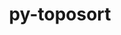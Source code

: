 ---
title: "py-toposort"
layout: cache
categories: [package, develop]
meta: {"versions": ["1.6"], "compilers": ["gcc@=7.3.1"], "oss": ["amzn2"], "platforms": ["linux"], "targets": ["aarch64", "neoverse_n1", "x86_64_v3"], "stacks": ["aws-isc", "aws-isc-aarch64", "root"], "num_specs": 21, "num_specs_by_stack": {"root": 21, "aws-isc-aarch64": 14, "aws-isc": 7}}
spec_details: [{"hash": "2beujuzmybxyisrhqo5vdlfkp4qp72ix", "compiler": "gcc@=7.3.1", "versions": ["1.6"], "os": "amzn2", "platform": "linux", "target": "aarch64", "variants": ["build_system=python_pip"], "stacks": ["root", "aws-isc-aarch64"], "size": "-", "tarball": "https://binaries.spack.io/develop/build_cache/linux-amzn2-aarch64/gcc-7.3.1/py-toposort-1.6/linux-amzn2-aarch64-gcc-7.3.1-py-toposort-1.6-2beujuzmybxyisrhqo5vdlfkp4qp72ix.spack"}, {"hash": "auhfoofqr324r37kt6n4kh6vfzj7rqma", "compiler": "gcc@=7.3.1", "versions": ["1.6"], "os": "amzn2", "platform": "linux", "target": "aarch64", "variants": ["build_system=python_pip"], "stacks": ["root", "aws-isc-aarch64"], "size": "-", "tarball": "https://binaries.spack.io/develop/build_cache/linux-amzn2-aarch64/gcc-7.3.1/py-toposort-1.6/linux-amzn2-aarch64-gcc-7.3.1-py-toposort-1.6-auhfoofqr324r37kt6n4kh6vfzj7rqma.spack"}, {"hash": "nabeoxqiy5paqjrl2xtimpy6r6rbddcn", "compiler": "gcc@=7.3.1", "versions": ["1.6"], "os": "amzn2", "platform": "linux", "target": "aarch64", "variants": ["build_system=python_pip"], "stacks": ["root", "aws-isc-aarch64"], "size": "-", "tarball": "https://binaries.spack.io/develop/build_cache/linux-amzn2-aarch64/gcc-7.3.1/py-toposort-1.6/linux-amzn2-aarch64-gcc-7.3.1-py-toposort-1.6-nabeoxqiy5paqjrl2xtimpy6r6rbddcn.spack"}, {"hash": "q3vfhgt34rh3g3v247zwmhnffx67w7me", "compiler": "gcc@=7.3.1", "versions": ["1.6"], "os": "amzn2", "platform": "linux", "target": "aarch64", "variants": ["build_system=python_pip"], "stacks": ["root", "aws-isc-aarch64"], "size": "-", "tarball": "https://binaries.spack.io/develop/build_cache/linux-amzn2-aarch64/gcc-7.3.1/py-toposort-1.6/linux-amzn2-aarch64-gcc-7.3.1-py-toposort-1.6-q3vfhgt34rh3g3v247zwmhnffx67w7me.spack"}, {"hash": "ii5ru74jbu64ronquhr43inkyb2w5xtz", "compiler": "gcc@=7.3.1", "versions": ["1.6"], "os": "amzn2", "platform": "linux", "target": "aarch64", "variants": ["build_system=python_pip"], "stacks": ["root", "aws-isc-aarch64"], "size": "-", "tarball": "https://binaries.spack.io/develop/build_cache/linux-amzn2-aarch64/gcc-7.3.1/py-toposort-1.6/linux-amzn2-aarch64-gcc-7.3.1-py-toposort-1.6-ii5ru74jbu64ronquhr43inkyb2w5xtz.spack"}, {"hash": "xygyw3ge5xrj36o47siylz63hp6slr7m", "compiler": "gcc@=7.3.1", "versions": ["1.6"], "os": "amzn2", "platform": "linux", "target": "aarch64", "variants": ["build_system=python_pip"], "stacks": ["root", "aws-isc-aarch64"], "size": "-", "tarball": "https://binaries.spack.io/develop/build_cache/linux-amzn2-aarch64/gcc-7.3.1/py-toposort-1.6/linux-amzn2-aarch64-gcc-7.3.1-py-toposort-1.6-xygyw3ge5xrj36o47siylz63hp6slr7m.spack"}, {"hash": "icknnd4s5ld7e2kos7ey5bb33lex457w", "compiler": "gcc@=7.3.1", "versions": ["1.6"], "os": "amzn2", "platform": "linux", "target": "aarch64", "variants": ["build_system=python_pip"], "stacks": ["root", "aws-isc-aarch64"], "size": "-", "tarball": "https://binaries.spack.io/develop/build_cache/linux-amzn2-aarch64/gcc-7.3.1/py-toposort-1.6/linux-amzn2-aarch64-gcc-7.3.1-py-toposort-1.6-icknnd4s5ld7e2kos7ey5bb33lex457w.spack"}, {"hash": "lynpkrvbrgz3ilyxaorl2xs4calkxjck", "compiler": "gcc@=7.3.1", "versions": ["1.6"], "os": "amzn2", "platform": "linux", "target": "neoverse_n1", "variants": ["build_system=python_pip"], "stacks": ["root", "aws-isc-aarch64"], "size": "-", "tarball": "https://binaries.spack.io/develop/build_cache/linux-amzn2-neoverse_n1/gcc-7.3.1/py-toposort-1.6/linux-amzn2-neoverse_n1-gcc-7.3.1-py-toposort-1.6-lynpkrvbrgz3ilyxaorl2xs4calkxjck.spack"}, {"hash": "2zpjpvebusb7tiue4gs6c76gwbur5j42", "compiler": "gcc@=7.3.1", "versions": ["1.6"], "os": "amzn2", "platform": "linux", "target": "neoverse_n1", "variants": ["build_system=python_pip"], "stacks": ["root", "aws-isc-aarch64"], "size": "-", "tarball": "https://binaries.spack.io/develop/build_cache/linux-amzn2-neoverse_n1/gcc-7.3.1/py-toposort-1.6/linux-amzn2-neoverse_n1-gcc-7.3.1-py-toposort-1.6-2zpjpvebusb7tiue4gs6c76gwbur5j42.spack"}, {"hash": "o3yfjzauk56hiexkstp275zpmgi3j7wd", "compiler": "gcc@=7.3.1", "versions": ["1.6"], "os": "amzn2", "platform": "linux", "target": "neoverse_n1", "variants": ["build_system=python_pip"], "stacks": ["root", "aws-isc-aarch64"], "size": "-", "tarball": "https://binaries.spack.io/develop/build_cache/linux-amzn2-neoverse_n1/gcc-7.3.1/py-toposort-1.6/linux-amzn2-neoverse_n1-gcc-7.3.1-py-toposort-1.6-o3yfjzauk56hiexkstp275zpmgi3j7wd.spack"}, {"hash": "kiewrdudnlfyrqcyiraisjlueqo3t4sd", "compiler": "gcc@=7.3.1", "versions": ["1.6"], "os": "amzn2", "platform": "linux", "target": "neoverse_n1", "variants": ["build_system=python_pip"], "stacks": ["root", "aws-isc-aarch64"], "size": "-", "tarball": "https://binaries.spack.io/develop/build_cache/linux-amzn2-neoverse_n1/gcc-7.3.1/py-toposort-1.6/linux-amzn2-neoverse_n1-gcc-7.3.1-py-toposort-1.6-kiewrdudnlfyrqcyiraisjlueqo3t4sd.spack"}, {"hash": "5wocmpnt55ffqcprdrxtafqlv3eczls6", "compiler": "gcc@=7.3.1", "versions": ["1.6"], "os": "amzn2", "platform": "linux", "target": "neoverse_n1", "variants": ["build_system=python_pip"], "stacks": ["root", "aws-isc-aarch64"], "size": "-", "tarball": "https://binaries.spack.io/develop/build_cache/linux-amzn2-neoverse_n1/gcc-7.3.1/py-toposort-1.6/linux-amzn2-neoverse_n1-gcc-7.3.1-py-toposort-1.6-5wocmpnt55ffqcprdrxtafqlv3eczls6.spack"}, {"hash": "waqylky2jhtlq22kvpc5etbprt6vrznr", "compiler": "gcc@=7.3.1", "versions": ["1.6"], "os": "amzn2", "platform": "linux", "target": "neoverse_n1", "variants": ["build_system=python_pip"], "stacks": ["root", "aws-isc-aarch64"], "size": "-", "tarball": "https://binaries.spack.io/develop/build_cache/linux-amzn2-neoverse_n1/gcc-7.3.1/py-toposort-1.6/linux-amzn2-neoverse_n1-gcc-7.3.1-py-toposort-1.6-waqylky2jhtlq22kvpc5etbprt6vrznr.spack"}, {"hash": "gjbyz2amxmpvvrddku3hukk3zxskrttu", "compiler": "gcc@=7.3.1", "versions": ["1.6"], "os": "amzn2", "platform": "linux", "target": "neoverse_n1", "variants": ["build_system=python_pip"], "stacks": ["root", "aws-isc-aarch64"], "size": "-", "tarball": "https://binaries.spack.io/develop/build_cache/linux-amzn2-neoverse_n1/gcc-7.3.1/py-toposort-1.6/linux-amzn2-neoverse_n1-gcc-7.3.1-py-toposort-1.6-gjbyz2amxmpvvrddku3hukk3zxskrttu.spack"}, {"hash": "6sijagsm3fme5p4j7ru2oruhuu4dsa25", "compiler": "gcc@=7.3.1", "versions": ["1.6"], "os": "amzn2", "platform": "linux", "target": "x86_64_v3", "variants": ["build_system=python_pip"], "stacks": ["root", "aws-isc"], "size": "-", "tarball": "https://binaries.spack.io/develop/build_cache/linux-amzn2-x86_64_v3/gcc-7.3.1/py-toposort-1.6/linux-amzn2-x86_64_v3-gcc-7.3.1-py-toposort-1.6-6sijagsm3fme5p4j7ru2oruhuu4dsa25.spack"}, {"hash": "3btpshtaohbz6vcvhyl3bvcrtoj3ogzs", "compiler": "gcc@=7.3.1", "versions": ["1.6"], "os": "amzn2", "platform": "linux", "target": "x86_64_v3", "variants": ["build_system=python_pip"], "stacks": ["root", "aws-isc"], "size": "-", "tarball": "https://binaries.spack.io/develop/build_cache/linux-amzn2-x86_64_v3/gcc-7.3.1/py-toposort-1.6/linux-amzn2-x86_64_v3-gcc-7.3.1-py-toposort-1.6-3btpshtaohbz6vcvhyl3bvcrtoj3ogzs.spack"}, {"hash": "g3dzou7yi4d26662gvnl2af64j2ai3kx", "compiler": "gcc@=7.3.1", "versions": ["1.6"], "os": "amzn2", "platform": "linux", "target": "x86_64_v3", "variants": ["build_system=python_pip"], "stacks": ["root", "aws-isc"], "size": "-", "tarball": "https://binaries.spack.io/develop/build_cache/linux-amzn2-x86_64_v3/gcc-7.3.1/py-toposort-1.6/linux-amzn2-x86_64_v3-gcc-7.3.1-py-toposort-1.6-g3dzou7yi4d26662gvnl2af64j2ai3kx.spack"}, {"hash": "iftno7fmykdszwqkhzv3krseygzbpqpw", "compiler": "gcc@=7.3.1", "versions": ["1.6"], "os": "amzn2", "platform": "linux", "target": "x86_64_v3", "variants": ["build_system=python_pip"], "stacks": ["root", "aws-isc"], "size": "-", "tarball": "https://binaries.spack.io/develop/build_cache/linux-amzn2-x86_64_v3/gcc-7.3.1/py-toposort-1.6/linux-amzn2-x86_64_v3-gcc-7.3.1-py-toposort-1.6-iftno7fmykdszwqkhzv3krseygzbpqpw.spack"}, {"hash": "bkxoyoxqickvbanyfdbt4ibk6tadjike", "compiler": "gcc@=7.3.1", "versions": ["1.6"], "os": "amzn2", "platform": "linux", "target": "x86_64_v3", "variants": ["build_system=python_pip"], "stacks": ["root", "aws-isc"], "size": "-", "tarball": "https://binaries.spack.io/develop/build_cache/linux-amzn2-x86_64_v3/gcc-7.3.1/py-toposort-1.6/linux-amzn2-x86_64_v3-gcc-7.3.1-py-toposort-1.6-bkxoyoxqickvbanyfdbt4ibk6tadjike.spack"}, {"hash": "ju44m5nnrflsbpykuave5aqe22xg6e7b", "compiler": "gcc@=7.3.1", "versions": ["1.6"], "os": "amzn2", "platform": "linux", "target": "x86_64_v3", "variants": ["build_system=python_pip"], "stacks": ["root", "aws-isc"], "size": "-", "tarball": "https://binaries.spack.io/develop/build_cache/linux-amzn2-x86_64_v3/gcc-7.3.1/py-toposort-1.6/linux-amzn2-x86_64_v3-gcc-7.3.1-py-toposort-1.6-ju44m5nnrflsbpykuave5aqe22xg6e7b.spack"}, {"hash": "mnj3kf2qy3ozjh5jtypbeg22b3sfnkau", "compiler": "gcc@=7.3.1", "versions": ["1.6"], "os": "amzn2", "platform": "linux", "target": "x86_64_v3", "variants": ["build_system=python_pip"], "stacks": ["root", "aws-isc"], "size": "-", "tarball": "https://binaries.spack.io/develop/build_cache/linux-amzn2-x86_64_v3/gcc-7.3.1/py-toposort-1.6/linux-amzn2-x86_64_v3-gcc-7.3.1-py-toposort-1.6-mnj3kf2qy3ozjh5jtypbeg22b3sfnkau.spack"}]
---